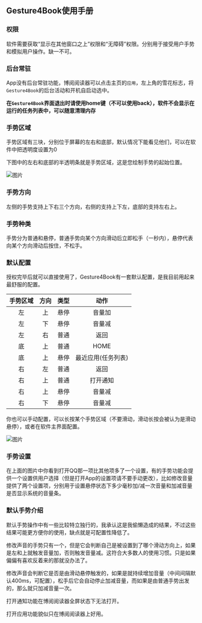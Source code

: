## Gesture4Book使用手册

### 权限
软件需要获取“显示在其他窗口之上”权限和“无障碍”权限。分别用于接受用户手势和模拟用户操作。缺一不可。

### 后台常驻
App没有后台常驻功能，博阅阅读器可以点击主页的`应用`，左上角的雪花标志，将`Gesture4Book`的后台活动和开机自启动选中。

**在`Gesture4Book`界面退出时请使用home键（不可以使用back），软件不会显示在运行的任务列表中，可以随意清理内存**

### 手势区域
手势区域有三块，分别位于屏幕的左右和底部，默认情况下能看见他们，可以在软件中把透明度设置为0

下图中的左右和底部的半透明条就是手势区域，这是您绘制手势的起始位置。

![图片](http://nsimg.cn-bj.ufileos.com/img-1566701467621.jpg)


### 手势方向
左侧的手势支持上下右三个方向，右侧的支持上下左，底部的支持左右上。


### 手势种类
手势分为普通和悬停，普通手势向某个方向滑动后立即松手（一秒内），悬停代表向某个方向滑动后按住，不松手。

### 默认配置
授权完毕后就可以直接使用了，Gesture4Book有一套默认配置，是我目前用起来最舒服的配置。

手势区域|方向|类型|动作
:-:|:-:|:-:|:-:
左|上|悬停|音量加
左|下|悬停|音量减
左|右|普通|返回
底|上|普通|HOME
底|上|悬停|最近应用(任务列表)
右|左|普通|返回
右|上|普通|打开通知
右|上|悬停|音量减
右|下|悬停|音量减

你也可以手动配置，可以长按某个手势区域（不要滑动，滑动长按会被认为是滑动悬停），或者在软件主界面配置。

![图片](http://nsimg.cn-bj.ufileos.com/img-1566702034597.jpg)

### 手势设置
在上面的图片中你看到打开QQ那一项比其他项多了一个设置，有的手势功能会提供一个设置供用户选择（但是打开App的设置项请不要手动更改），比如修改音量提供了两个设置项，分别用于设置悬停状态下多少毫秒加/减一次音量和加减音量是否显示系统的音量条。

### 默认手势介绍
默认手势操作中有一些比较特立独行的，我承认这是我偷懒造成的结果，不过这些结果可能更方便你的使用，缺点就是可配置性降低了。

修改声音的手势只有一个，但是它会判断自己是被设置到了哪个滑动方向上，如果是左和上就触发音量加，否则触发音量减。这符合大多数人的使用习惯。只是如果偏偏有喜欢反着来的那就没办法了。

修改声音会判断它是否是由滑动悬停触发的，如果是就持续增加音量（中间间隔默认400ms，可配置），松手后它会自动停止加减音量，而如果是由普通手势出发的，那么就只加减音量一次。

打开通知功能在博阅阅读器全屏状态下无法打开。

打开应用功能貌似只在博阅阅读器上好用。

